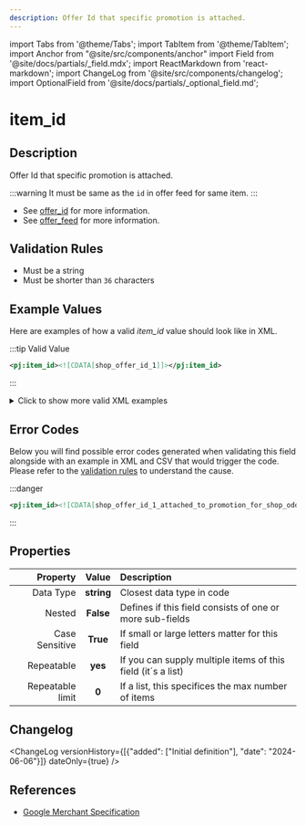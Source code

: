 ```yaml
---
description: Offer Id that specific promotion is attached.
---
```


import Tabs from '@theme/Tabs';
import TabItem from '@theme/TabItem';
import Anchor from "@site/src/components/anchor"
import Field from '@site/docs/partials/_field.mdx';
import ReactMarkdown from 'react-markdown';
import ChangeLog from '@site/src/components/changelog';
import OptionalField from '@site/docs/partials/_optional_field.md';

# item_id

<OptionalField/>

## Description

Offer Id that specific promotion is attached.


:::warning
    It must be same as the `id` in offer feed for same item.
:::

- See [offer_id](./offer_id.md) for more information.
- See [offer_feed](../../feeds/offer_feed.md) for more information.
## Validation Rules

- Must be a string
- Must be shorter than `36` characters


## Example Values

Here are examples of how a valid *item_id* value should look like in XML.


:::tip Valid Value

```xml
<pj:item_id><![CDATA[shop_offer_id_1]]></pj:item_id>
```

:::

<details>
  <summary>Click to show more valid XML examples</summary>
  <div>

```xml
<pj:item_id><![CDATA[offer_id_1]]></pj:item_id>
<pj:item_id><![CDATA[id_1]]></pj:item_id>
<pj:item_id>offer_id_1</pj:item_id>
<pj:item_id>0421</pj:item_id>
```


  </div>
</details>


## Error Codes

Below you will find possible error codes generated when validating this field alongside with an example in XML and CSV that would trigger the code. Please refer to the [validation rules](#validation-rules) to understand the cause.


:::danger <Anchor id="validation_invalid_length" title="validation_invalid_length (more then 36 characters)" />

```xml
<pj:item_id><![CDATA[shop_offer_id_1_attached_to_promotion_for_shop_odder_id_1]]></pj:item_id>
```

:::



## Properties

|     **Property** | **Value**  | **Description**                                              |
|-----------------:|:----------:|:-------------------------------------------------------------|
|        Data Type | **string** | Closest data type in code                                    |
|           Nested | **False**  | Defines if this field consists of one or more sub-fields     |
|   Case Sensitive |  **True**  | If small or large letters matter for this field              |
|       Repeatable |  **yes**   | If you can supply multiple items of this field (it´s a list) |
| Repeatable limit |   **0**    | If a list, this specifices the max number of items           |

## Changelog
<ChangeLog versionHistory={[{"added": ["Initial definition"], "date": "2024-06-06"}]} dateOnly={true} />

## References
- [Google Merchant Specification](https://support.google.com/merchants/answer/6324405)
